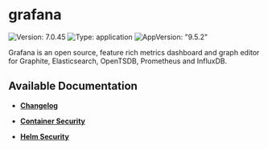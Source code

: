 # grafana

![Version: 7.0.45](https://img.shields.io/badge/Version-7.0.45-informational?style=flat-square) ![Type: application](https://img.shields.io/badge/Type-application-informational?style=flat-square) ![AppVersion: "9.5.2"](https://img.shields.io/badge/AppVersion-"9.5.2"-informational?style=flat-square)

Grafana is an open source, feature rich metrics dashboard and graph editor for Graphite, Elasticsearch, OpenTSDB, Prometheus and InfluxDB.

## Available Documentation

- [**Changelog**](CHANGELOG)

- [**Container Security**](container-security)

- [**Helm Security**](helm-security)

